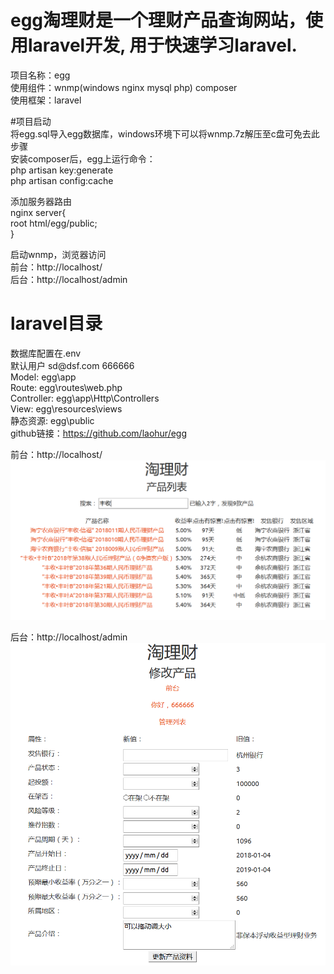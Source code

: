 # egg淘理财是一个理财产品查询网站，使用laravel开发, 用于快速学习laravel.  

项目名称：egg  
使用组件：wnmp(windows nginx mysql php) composer  
使用框架：laravel  
  
#项目启动  
将egg.sql导入egg数据库，windows环境下可以将wnmp.7z解压至c盘可免去此步骤  
安装composer后，egg上运行命令：  
php artisan key:generate  
php artisan config:cache  
  
添加服务器路由  
nginx server{  
    root html/egg/public;  
}  

启动wnmp，浏览器访问  
前台：http://localhost/  
后台：http://localhost/admin  
  
# laravel目录  
数据库配置在.env  
默认用户 sd\@dsf.com 666666  
Model: egg\app  
Route: egg\routes\web.php  
Controller: egg\app\Http\Controllers  
View: egg\resources\views  
静态资源: egg\public  
github链接：https://github.com/laohur/egg  

前台：http://localhost/  
![](media/e0f39a3ec5feb9b396427d991f743096.png)
  
后台：http://localhost/admin  
![](media/75c0d1d2536e73402bd01c380d44a02a.png)
